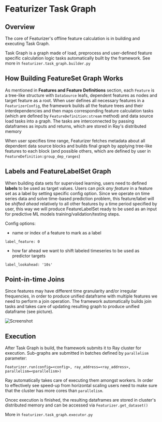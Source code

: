 # Featurizer Task Graph

## Overview

The core of Featurizer's offline feature calculation is in building and executing Task Graph.

Task Graph is a graph made of load, preprocess and user-defined feature specific calculation logic tasks
automatically built by the framework. See more in ```featurizer.task_graph.builder.py```

## How Building FeatureSet Graph Works

As mentioned in **Features and Feature Definitions** section, each ```Feature``` is a tree-like structure with
```DataSource``` leafs, dependent features as nodes and target feature as a root.
When user defines all necessary features in a ```FeaturizerConfig```, the framework builds all the
feature trees and their interdependencies and then maps corresponding feature calculation tasks (which are
defined by ```FeatureDefinition:stream``` method) and data source load tasks into a graph. The tasks are interconnected
by passing dataframes as inputs and returns, which are stored in Ray's distributed memory

When user specifies time range, Featurizer fetches metadata about all dependent data source blocks and builds final graph
by applying tree-like features to each block (and possible others, which are defined by user in 
```FeatureDefinition:group_dep_ranges```)


## Labels and FeatureLabelSet Graph

When building data sets for supervised learning, users need to defined **labels** to be used as target values.
Users can pick *any feature* in a feature set as a label by setting specific config option.
Since we operate on time series data and solve time-based prediction problem, this feature/label will be *shifted ahead* 
relatively to all other features by a time period specified by user, this way we will produce FeatureLabelSet ready
to be used as an input for predictive ML models training/validation/testing steps.

Config options:

- name or index of a feature to mark as a label
```
label_feature: 0
```

- how far ahead we want to shift labeled timeseries to be used as predictor targets
```
label_lookahead: '10s'
```

## Point-in-time Joins

Since features may have different time granularity and/or irregular frequencies, in order to produce unified 
dataframe with multiple features we need to perform a join operation. The framework automatically builds join tasks
and takes care of updating resulting graph to produce unified dataframe (see picture).

![Screenshot](img/point-in-time-join.png)

## Execution

After Task Graph is build, the framework submits it to Ray cluster for execution. Sub-graphs are submitted in batches
defined by ```parallelism``` parameter:

```
Featurizer.run(config=<config>, ray_address=<ray_address>, parallelism=<parallelism>)
```

Ray automatically takes care of executing them amongst workers. In order to effectively 
see speed-up from horizontal scaling users need to make sure that the cluster has more cores than ```parallelism```.

Oncec execution is finished, the resulting dataframes are stored in cluster's distributed memory and can be accessed via
```Featurizer.get_dataset()```

More in ```featurizer.task_graph.executor.py```
